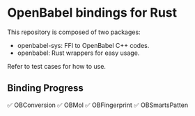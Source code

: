 # OpenBabel bindings for Rust

This repository is composed of two packages:
- openbabel-sys: FFI to OpenBabel C++ codes.
- openbabel: Rust wrappers for easy usage.

Refer to test cases for how to use.

## Binding Progress
:white_check_mark: OBConversion
:white_check_mark: OBMol 
:white_check_mark: OBFingerprint 
:white_check_mark: OBSmartsPatten 